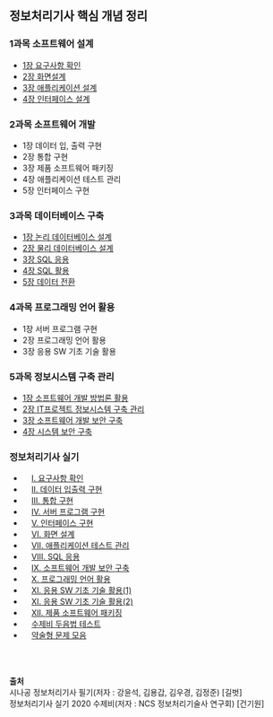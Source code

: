 ## 정보처리기사 핵심 개념 정리

### 1과목 소프트웨어 설계

*  [1장 요구사항 확인](https://github.com/PARKINHYO/Engineer-Information-Processing/blob/master/1%EA%B3%BC%EB%AA%A9%201%EC%9E%A5%20%EC%9A%94%EA%B5%AC%EC%82%AC%ED%95%AD%20%ED%99%95%EC%9D%B8.md)
*  [2장 화면설계](https://github.com/PARKINHYO/Engineer-Information-Processing/blob/master/1%EA%B3%BC%EB%AA%A9%202%EC%9E%A5%20%ED%99%94%EB%A9%B4%EC%84%A4%EA%B3%84.md)
*  [3장 애플리케이션 설계](https://github.com/PARKINHYO/Engineer-Information-Processing/blob/master/1%EA%B3%BC%EB%AA%A9%203%EC%9E%A5%20%EC%95%A0%ED%94%8C%EB%A6%AC%EC%BC%80%EC%9D%B4%EC%85%98%20%EC%84%A4%EA%B3%84.md)
*  [4장 인터페이스 설계](https://github.com/PARKINHYO/Engineer-Information-Processing/blob/master/1%EA%B3%BC%EB%AA%A9%204%EC%9E%A5%20%EC%9D%B8%ED%84%B0%ED%8E%98%EC%9D%B4%EC%8A%A4%20%EC%84%A4%EA%B3%84.md)
    
### 2과목 소프트웨어 개발

*  1장 데이터 입, 출력 구현
*  2장 통합 구현
*  3장 제품 소프트웨어 패키징
*  4장 애플리케이션 테스트 관리
*  5장 인터페이스 구현

### 3과목 데이터베이스 구축

*  [1장 논리 데이터베이스 설계](https://github.com/PARKINHYO/Engineer-Information-Processing/blob/master/3%EA%B3%BC%EB%AA%A9%201%EC%9E%A5%20%EB%85%BC%EB%A6%AC%20%ED%85%8C%EC%9D%B4%ED%84%B0%EB%B2%A0%EC%9D%B4%EC%8A%A4%20%EC%84%A4%EA%B3%84.md)
*  [2장 물리 데이터베이스 설계](https://github.com/PARKINHYO/Engineer-Information-Processing/blob/master/3%EA%B3%BC%EB%AA%A9%202%EC%9E%A5%20%EB%AC%BC%EB%A6%AC%20%EB%8D%B0%EC%9D%B4%ED%84%B0%EB%B2%A0%EC%9D%B4%EC%8A%A4%20%EC%84%A4%EA%B3%84.md)
*  [3장 SQL 응용](https://github.com/PARKINHYO/Engineer-Information-Processing/blob/master/3%EA%B3%BC%EB%AA%A9%203%EC%9E%A5%20SQL%EC%9D%91%EC%9A%A9.md)
*  [4장 SQL 활용](https://gitub.com/PARKINHYO/Engineer-Information-Processing/blob/master/3%EA%B3%BC%EB%AA%A9%204%EC%9E%A5%20SQL%ED%99%9C%EC%9A%A9.md)
*  [5장 데이터 전환](https://github.com/PARKINHYO/Engineer-Information-Processing/blob/master/3%EA%B3%BC%EB%AA%A9%205%EC%9E%A5%20%EB%8D%B0%EC%9D%B4%ED%84%B0%20%EC%A0%84%ED%99%98.md)

### 4과목 프로그래밍 언어 활용

*  1장 서버 프로그램 구현
*  2장 프로그래밍 언어 활용
*  3장 응용 SW 기초 기술 활용

### 5과목 정보시스템 구축 관리

*  [1장 소프트웨어 개발 방법론 활용](https://github.com/PARKINHYO/Engineer-Information-Processing/blob/master/5%EA%B3%BC%EB%AA%A9%201%EC%9E%A5%20%EC%86%8C%ED%94%84%ED%8A%B8%EC%9B%A8%EC%96%B4%20%EA%B0%9C%EB%B0%9C%20%EB%B0%A9%EB%B2%95%EB%A1%A0%20%ED%99%9C%EC%9A%A9.md)
*  [2장 IT프로젝트 정보시스템 구축 관리](https://github.com/PARKINHYO/Engineer-Information-Processing/blob/master/5%EA%B3%BC%EB%AA%A9%202%EC%9E%A5%20IT%ED%94%84%EB%A1%9C%EC%A0%9D%ED%8A%B8%20%EC%A0%95%EB%B3%B4%EC%8B%9C%EC%8A%A4%ED%85%9C%20%EA%B5%AC%EC%B6%95%20%EA%B4%80%EB%A6%AC.md)
*  [3장 소프트웨어 개발 보안 구축](https://github.com/PARKINHYO/Engineer-Information-Processing/blob/master/5%EA%B3%BC%EB%AA%A9%203%EC%9E%A5%20%EC%86%8C%ED%94%84%ED%8A%B8%EC%9B%A8%EC%96%B4%20%EA%B0%9C%EB%B0%9C%20%EB%B3%B4%EC%95%88%20%EA%B5%AC%EC%B6%95.md)
*  [4장 시스템 보안 구축](https://github.com/PARKINHYO/Engineer-Information-Processing/blob/master/5%EA%B3%BC%EB%AA%A9%204%EC%9E%A5%20%EC%8B%9C%EC%8A%A4%ED%85%9C%20%EB%B3%B4%EC%95%88%20%EA%B5%AC%EC%B6%95.md)


### 정보처리기사 실기
 * &nbsp;&nbsp;&nbsp;&nbsp;[Ⅰ. 요구사항 확인](https://ihp001.tistory.com/12)
 * &nbsp;&nbsp;&nbsp;&nbsp;[Ⅱ. 데이터 입출력 구현](https://ihp001.tistory.com/14)
 * &nbsp;&nbsp;&nbsp;&nbsp;[Ⅲ. 통합 구현](https://ihp001.tistory.com/17)
 * &nbsp;&nbsp;&nbsp;&nbsp;[Ⅳ. 서버 프로그램 구현](https://ihp001.tistory.com/18?category=792948)
 * &nbsp;&nbsp;&nbsp;&nbsp;[Ⅴ. 인터페이스 구현](https://ihp001.tistory.com/22?category=792948)
 * &nbsp;&nbsp;&nbsp;&nbsp;[Ⅵ. 화면 설계](https://ihp001.tistory.com/22?category=792948)
 * &nbsp;&nbsp;&nbsp;&nbsp;[Ⅶ. 애플리케이션 테스트 관리](https://ihp001.tistory.com/25)
 * &nbsp;&nbsp;&nbsp;&nbsp;[Ⅷ. SQL 응용](https://ihp001.tistory.com/28?category=792948)
 * &nbsp;&nbsp;&nbsp;&nbsp;[Ⅸ. 소프트웨어 개발 보안 구축](https://ihp001.tistory.com/31?category=792948)
 * &nbsp;&nbsp;&nbsp;&nbsp;[Ⅹ. 프로그래밍 언어 활용](https://ihp001.tistory.com/37?category=792948)
 * &nbsp;&nbsp;&nbsp;&nbsp;[XI. 응용 SW 기초 기술 활용(1)](https://ihp001.tistory.com/36?category=792948)
 * &nbsp;&nbsp;&nbsp;&nbsp;[XI. 응용 SW 기초 기술 활용(2)](https://ihp001.tistory.com/38?category=792948)
 * &nbsp;&nbsp;&nbsp;&nbsp;[XII. 제품 소프트웨어 패키징](https://ihp001.tistory.com/40?category=792948)
 * &nbsp;&nbsp;&nbsp;&nbsp;[수제비 두음법 테스트](https://github.com/PARKINHYO/Engineer-Information-Processing/blob/master/%EC%88%98%EC%A0%9C%EB%B9%84%EB%91%90%EC%9D%8C%EB%B2%95%ED%85%8C%EC%8A%A4%ED%8A%B8.pdf)
 * &nbsp;&nbsp;&nbsp;&nbsp;[약술형 문제 모음](https://github.com/PARKINHYO/Engineer-Information-Processing/blob/master/%EC%8B%A4%EA%B8%B0%EC%95%BD%EC%88%A0%ED%98%95.pdf)

 
 <br>
 <br>

 <b>출처</b><br>
 시나공 정보처리기사 필기(저자 : 강윤석, 김용갑, 김우경, 김정준) [길벗]<br>
 정보처리기사 실기 2020 수제비(저자 : NCS 정보처리기술사 연구회) [건기원]
 